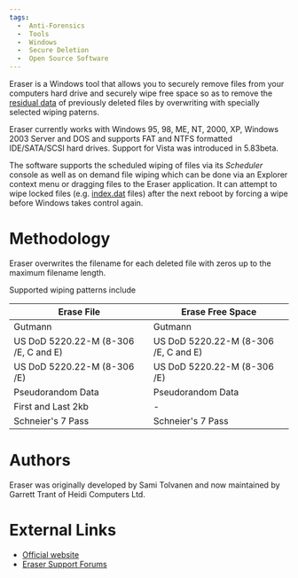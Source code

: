 ```yaml
---
tags:
  -  Anti-Forensics 
  -  Tools
  -  Windows
  -  Secure Deletion
  -  Open Source Software
---
```

Eraser is a Windows tool that allows you to securely remove files from
your computers hard drive and securely wipe free space so as to remove
the [residual data](residual_data.md) of previously deleted
files by overwriting with specially selected wiping paterns.

Eraser currently works with Windows 95, 98, ME, NT, 2000, XP, Windows
2003 Server and DOS and supports FAT and NTFS formatted IDE/SATA/SCSI
hard drives. Support for Vista was introduced in 5.83beta.

The software supports the scheduled wiping of files via its *Scheduler*
console as well as on demand file wiping which can be done via an
Explorer context menu or dragging files to the Eraser application. It
can attempt to wipe locked files (e.g. [index.dat](index.dat.md)
files) after the next reboot by forcing a wipe before Windows takes
control again.

# Methodology

Eraser overwrites the filename for each deleted file with zeros up to
the maximum filename length.

Supported wiping patterns include

| Erase File                           | Erase Free Space                     |
|--------------------------------------|--------------------------------------|
| Gutmann                              | Gutmann                              |
| US DoD 5220.22-M (8-306 /E, C and E) | US DoD 5220.22-M (8-306 /E, C and E) |
| US DoD 5220.22-M (8-306 /E)          | US DoD 5220.22-M (8-306 /E)          |
| Pseudorandom Data                    | Pseudorandom Data                    |
| First and Last 2kb                   | \-                                   |
| Schneier's 7 Pass                    | Schneier's 7 Pass                    |

# Authors

Eraser was originally developed by Sami Tolvanen and now maintained by
Garrett Trant of Heidi Computers Ltd.

# External Links

- [Official website](http://www.heidi.ie/eraser/)
- [Eraser Support Forums](http://bbs.heidi.ie/index.php)